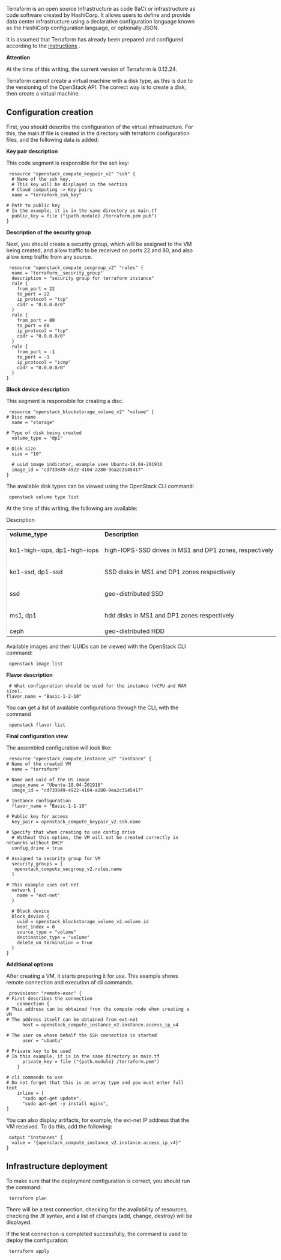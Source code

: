 Terraform is an open source Infrastructure as code (IaC) or infrastructure as code software created by HashiCorp. It allows users to define and provide data center infrastructure using a declarative configuration language known as the HashiCorp configuration language, or optionally JSON.

It is assumed that Terraform has already been prepared and configured according to the [instructions](https://mcs.mail.ru/help/ru_RU/user-account/mgmt-interfaces#section-12) .

**Attention**

At the time of this writing, the current version of Terraform is 0.12.24.

Terraform cannot create a virtual machine with a disk type, as this is due to the versioning of the OpenStack API. The correct way is to create a disk, then create a virtual machine.

Configuration creation
----------------------

First, you should describe the configuration of the virtual infrastructure. For this, the main.tf file is created in the directory with terraform configuration files, and the following data is added:

**Key pair description**

This code segment is responsible for the ssh key:

```
 resource "openstack_compute_keypair_v2" "ssh" {
  # Name of the ssh key,
  # This key will be displayed in the section
  # Cloud computing -> Key pairs
  name = "terraform_ssh_key"
  
# Path to public key
# In the example, it is in the same directory as main.tf
  public_key = file ("{path.module} /terraform.pem.pub")
}
```

**Description of the security group**

Next, you should create a security group, which will be assigned to the VM being created, and allow traffic to be received on ports 22 and 80, and also allow icmp traffic from any source.

```
 resource "openstack_compute_secgroup_v2" "rules" {
  name = "terraform__security_group"
  description = "security group for terraform instance"
  rule {
    from_port = 22
    to_port = 22
    ip_protocol = "tcp"
    cidr = "0.0.0.0/0"
  }
  rule {
    from_port = 80
    to_port = 80
    ip_protocol = "tcp"
    cidr = "0.0.0.0/0"
  }
  rule {
    from_port = -1
    to_port = -1
    ip_protocol = "icmp"
    cidr = "0.0.0.0/0"
  }
}
```

**Block device description**

This segment is responsible for creating a disc.

```
 resource "openstack_blockstorage_volume_v2" "volume" {
# Disc name
  name = "storage"
  
# Type of disk being created
  volume_type = "dp1"
  
# Disk size
  size = "10"

  # uuid image indicator, example uses Ubuntu-18.04-201910
  image_id = "cd733849-4922-4104-a280-9ea2c3145417"
}
```

The available disk types can be viewed using the OpenStack CLI command:

```
 openstack volume type list
```

At the time of this writing, the following are available:

Description

<table style="box-sizing: border-box; outline: 0px; border: 1px solid rgb(221, 221, 221); border-collapse: collapse; width: 739.2px;"><tbody><tr><td><strong>volume_type</strong></td><td><strong>Description</strong></td></tr><tr><td><p>ko1-high-iops, dp1-high-iops</p></td><td>high-IOPS-SSD drives in MS1 and DP1 zones, respectively</td></tr><tr><td><p>ko1-ssd, dp1-ssd</p></td><td>SSD disks in MS1 and DP1 zones respectively</td></tr><tr><td><p>ssd</p></td><td>geo-distributed SSD</td></tr><tr><td><p>ms1, dp1</p></td><td>hdd disks in MS1 and DP1 zones respectively</td></tr><tr><td>ceph</td><td>geo-distributed HDD</td></tr></tbody></table>

Available images and their UUIDs can be viewed with the OpenStack CLI command:

```
 openstack image list
```

**Flavor description**

```
 # What configuration should be used for the instance (vCPU and RAM size).
flavor_name = "Basic-1-2-10"
```

You can get a list of available configurations through the CLI, with the command

```
 openstack flavor list
```

**Final configuration view**

The assembled configuration will look like:

```
 resource "openstack_compute_instance_v2" "instance" {
# Name of the created VM
  name = "terraform"

# Name and uuid of the OS image
  image_name = "Ubuntu-18.04-201910"
  image_id = "cd733849-4922-4104-a280-9ea2c3145417"
  
# Instance configuration
  flavor_name = "Basic-1-1-10"

# Public key for access
  key_pair = openstack_compute_keypair_v2.ssh.name

# Specify that when creating to use config drive
  # Without this option, the VM will not be created correctly in networks without DHCP
  config_drive = true

# Assigned to security group for VM
  security_groups = [
   openstack_compute_secgroup_v2.rules.name
  ]

# This example uses ext-net
  network {
    name = "ext-net"
  }

  # Block device
  block_device {
    uuid = openstack_blockstorage_volume_v2.volume.id
    boot_index = 0
    source_type = "volume"
    destination_type = "volume"
    delete_on_termination = true
  }
}
```

**Additional options**

After creating a VM, it starts preparing it for use. This example shows remote connection and execution of cli commands.

```
 provisioner "remote-exec" {
# First describes the connection
    connection {
# This address can be obtained from the compute node when creating a VM
# The address itself can be obtained from ext-net
      host = openstack_compute_instance_v2.instance.access_ip_v4

# The user on whose behalf the SSH connection is started
      user = "ubuntu"

# Private key to be used
# In this example, it is in the same directory as main.tf
      private_key = file ("{path.module} /terraform.pem")
    }

# cli commands to use
# Do not forget that this is an array type and you must enter full text
    inline = [
      "sudo apt-get update",
      "sudo apt-get -y install nginx",
]
```

You can also display artifacts, for example, the ext-net IP address that the VM received. To do this, add the following:

```
 output "instances" {
  value = "{openstack_compute_instance_v2.instance.access_ip_v4}"
}
```

Infrastructure deployment
-------------------------

To make sure that the deployment configuration is correct, you should run the command:

```
 terraform plan
```

There will be a test connection, checking for the availability of resources, checking the .tf syntax, and a list of changes (add, change, destroy) will be displayed.

If the test connection is completed successfully, the command is used to deploy the configuration:

```
 terraform apply
```